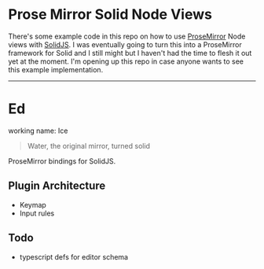 # Prose Mirror Solid Node Views

There's some example code in this repo on how to use [ProseMirror](https://prosemirror.net/) 
Node views with [SolidJS](https://www.solidjs.com/).
I was eventually going to turn this into a ProseMirror framework for Solid and I still might
but I haven't had the time to flesh it out yet at the moment.
I'm opening up this repo in case anyone wants to see this example implementation.

---

# Ed

working name: Ice

> Water, the original mirror, turned solid

ProseMirror bindings for SolidJS.

## Plugin Architecture

- Keymap
- Input rules

## Todo

- typescript defs for editor schema
